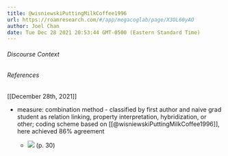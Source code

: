 ```yaml
---
title: @wisniewskiPuttingMilkCoffee1996
url: https://roamresearch.com/#/app/megacoglab/page/X3OL60yAO
author: Joel Chan
date: Tue Dec 28 2021 20:53:44 GMT-0500 (Eastern Standard Time)
---
```




###### Discourse Context



###### References

[[December 28th, 2021]]

- measure: combination method - classified by first author and naive grad student as relation linking, property interpretation, hybridization, or other; coding scheme based on [[@wisniewskiPuttingMilkCoffee1996]], here achieved 86% agreement

    - ![](https://firebasestorage.googleapis.com/v0/b/firescript-577a2.appspot.com/o/imgs%2Fapp%2Fmegacoglab%2FrUwjSKB75y.png?alt=media&token=de4c34ab-ef8e-4399-bed5-05a01aca0c43) (p. 30)

